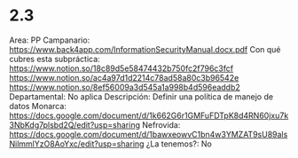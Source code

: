 # 2.3

Area: PP
Campanario: https://www.back4app.com/InformationSecurityManual.docx.pdf
Con qué cubres esta subpráctica: https://www.notion.so/18c89d5e58474432b750fc2f796c3fcf
https://www.notion.so/ac4a97d1d2214c78ad58a80c3b96542e 
https://www.notion.so/8ef56009a3d545a1a998b4d596eaddb2 
Departamental: No aplica
Descripción: Definir una política de manejo de datos
Monarca: https://docs.google.com/document/d/1k662G6r1GMFuFDTpK8d4RN60jxu7k3NbKdg7plsbd2Q/edit?usp=sharing
Nefrovida: https://docs.google.com/document/d/1bawxeowvC1bn4w3YMZAT9sU89alsNilmmlYzO8AoYxc/edit?usp=sharing
¿La tenemos?: No